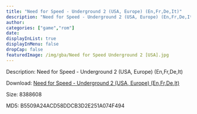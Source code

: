```yaml
---
title: "Need for Speed - Underground 2 (USA, Europe) (En,Fr,De,It)"
description: "Need for Speed - Underground 2 (USA, Europe) (En,Fr,De,It)"
author: 
categories: ["game","rom"]
date: 
displayInList: true
displayInMenu: false
dropCap: false
featuredImage: /img/gba/Need for Speed Underground 2 [USA].jpg
---
```


Description: Need for Speed - Underground 2 (USA, Europe) (En,Fr,De,It)

Download: <a style="text-decoration:underline;" href="https://mega.nz/#!HaYwRYiS!BtzPE8joXcQQiI-gWnG_q7_i5kbyMMchOULIpet_0pU" target = "_blank" rel = "nofollow" > Need for Speed - Underground 2 (USA, Europe) (En,Fr,De,It)</a>

Size: 8388608

MD5: B5509A24ACD58DDCB3D2E251A074F494

